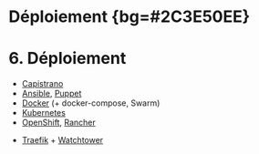 # Déploiement {bg=#2C3E50EE}

# 6. Déploiement

* [Capistrano](https://capistranorb.com/)
* [Ansible](https://www.ansible.com/), [Puppet](https://puppet.com/)
* [Docker](https://www.docker.com/) (+ docker-compose, Swarm)
* [Kubernetes](https://kubernetes.io/)
* [OpenShift](https://www.openshift.com/), [Rancher](https://rancher.com/)

<p></p>

* [Traefik](https://traefik.io/) + [Watchtower](https://github.com/v2tec/watchtower)
